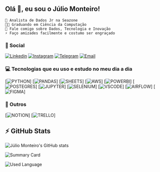 ## Olá 👋, eu sou o Júlio Monteiro!
    🔭 Analista de Dados Jr na Seazone
    👨‍🎓 Graduando em Ciência da Computação
    💭 Fale comigo sobre Dados, Tecnologia e Inovação
    ⚡ Faço amizades facilmente e costumo ser engraçado

### 🤝 Social 
[![Linkedin](https://img.shields.io/badge/LinkedIn-0077B5?style=for-the-badge&logo=linkedin&logoColor=white)](https://www.linkedin.com/in/juliopmonteiro/)
[![Instagram](https://img.shields.io/badge/Instagram-E4405F?style=for-the-badge&logo=instagram&logoColor=white)](https://www.instagram.com/juliopmonteiro)
[![Telegram](https://img.shields.io/badge/Telegram-2CA5E0?style=for-the-badge&logo=telegram&logoColor=white)](https://t.me/juliomonteiro)
[![Email](https://img.shields.io/badge/Gmail-D14836?style=for-the-badge&logo=gmail&logoColor=white)](https://criarmeulink.com.br/u/1653669753)

### 💻 Tecnologias que eu uso e estudo no meu dia a dia 
[![PYTHON](https://img.shields.io/badge/Python-FFD43B?style=for-the-badge&logo=python&logoColor=blue)]
[![PANDAS](https://img.shields.io/badge/Pandas-2C2D72?style=for-the-badge&logo=pandas&logoColor=white)]
[![SHEETS](https://img.shields.io/badge/Google%20Sheets-34A853?style=for-the-badge&logo=google-sheets&logoColor=white)]
[![AWS](https://img.shields.io/badge/Amazon_AWS-FF9900?style=for-the-badge&logo=amazonaws&logoColor=white)]
[![POWERBI](https://img.shields.io/badge/PowerBI-F2C811?style=for-the-badge&logo=Power%20BI&logoColor=white)]
[![POSTEGRES](https://img.shields.io/badge/PostgreSQL-316192?style=for-the-badge&logo=postgresql&logoColor=white)]
[![JUPYTER](https://img.shields.io/badge/Jupyter-F37626.svg?&style=for-the-badge&logo=Jupyter&logoColor=white)]
[![SELENIUM](https://img.shields.io/badge/Selenium-43B02A?style=for-the-badge&logo=Selenium&logoColor=white)]
[![VSCODE](https://img.shields.io/badge/VSCode-0078D4?style=for-the-badge&logo=visual%20studio%20code&logoColor=white)]
[![AIRFLOW](https://img.shields.io/badge/Airflow-017CEE?style=for-the-badge&logo=Apache%20Airflow&logoColor=white)]
[![FIGMA](https://img.shields.io/badge/Figma-F24E1E?style=for-the-badge&logo=figma&logoColor=white)]

### 📲 Outros
[![NOTION](https://img.shields.io/badge/Notion-000000?style=for-the-badge&logo=notion&logoColor=white)]
[![TRELLO](	https://img.shields.io/badge/Trello-0052CC?style=for-the-badge&logo=trello&logoColor=white)]


## ⚡ GitHub Stats

![Júlio Monteiro's GitHub stats](https://github-readme-stats.vercel.app/api?username=juliopedroo&show_icons=true&theme=dracula)

![Summary Card](https://github-profile-summary-cards.vercel.app/api/cards/profile-details?username=juliopedroo&theme=dracula)

![Used Language](https://github-readme-stats.vercel.app/api/top-langs/?username=juliopedroo&theme=dracula)





